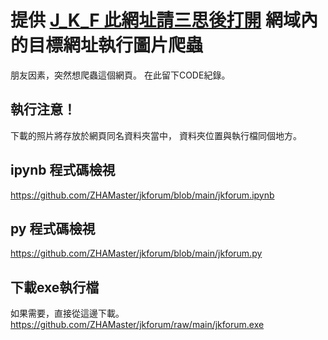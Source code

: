 # 提供 [J_K_F 此網址請三思後打開](www.jkforum.net/forum-234-1.html) 網域內的目標網址執行圖片爬蟲

朋友因素，突然想爬蟲這個網頁。
在此留下CODE紀錄。

## 執行注意！
  下載的照片將存放於網頁同名資料夾當中，
  資料夾位置與執行檔同個地方。
  
## ipynb 程式碼檢視
  <https://github.com/ZHAMaster/jkforum/blob/main/jkforum.ipynb>

## py 程式碼檢視
  <https://github.com/ZHAMaster/jkforum/blob/main/jkforum.py>

## 下載exe執行檔
  如果需要，直接從這邊下載。
  <https://github.com/ZHAMaster/jkforum/raw/main/jkforum.exe>

